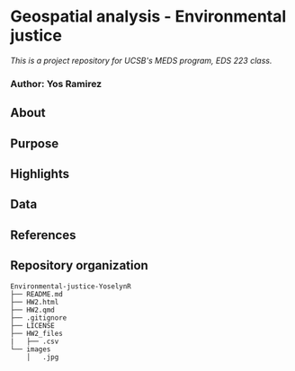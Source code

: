 # Geospatial analysis - Environmental justice
*This is a project repository for UCSB's MEDS program, EDS 223 class.*
### Author: Yos Ramirez

## About

## Purpose

## Highlights

## Data

## References

## Repository organization
```
Environmental-justice-YoselynR
├── README.md
├── HW2.html
├── HW2.qmd
├── .gitignore
├── LICENSE
├── HW2_files
|   ├── .csv
└── images
    │   .jpg
```
